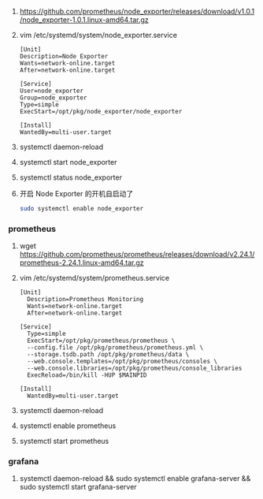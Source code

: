 1. https://github.com/prometheus/node_exporter/releases/download/v1.0.1/node_exporter-1.0.1.linux-amd64.tar.gz

2. vim /etc/systemd/system/node_exporter.service

   ```
   [Unit]
   Description=Node Exporter
   Wants=network-online.target
   After=network-online.target
   
   [Service]
   User=node_exporter
   Group=node_exporter
   Type=simple
   ExecStart=/opt/pkg/node_exporter/node_exporter
   
   [Install]
   WantedBy=multi-user.target
   ```

3. systemctl daemon-reload

4. systemctl start node_exporter

5. systemctl status node_exporter

6. 开启 Node Exporter 的开机自启动了

   ```bash
   sudo systemctl enable node_exporter
   ```



### prometheus

1. wget https://github.com/prometheus/prometheus/releases/download/v2.24.1/prometheus-2.24.1.linux-amd64.tar.gz

2. vim /etc/systemd/system/prometheus.service

   ```
   [Unit]
     Description=Prometheus Monitoring
     Wants=network-online.target
     After=network-online.target
   
   [Service]
     Type=simple
     ExecStart=/opt/pkg/prometheus/prometheus \
     --config.file /opt/pkg/prometheus/prometheus.yml \
     --storage.tsdb.path /opt/pkg/prometheus/data \
     --web.console.templates=/opt/pkg/prometheus/consoles \
     --web.console.libraries=/opt/pkg/prometheus/console_libraries
     ExecReload=/bin/kill -HUP $MAINPID
   
   [Install]
     WantedBy=multi-user.target
   ```

   

3. systemctl daemon-reload

4. systemctl enable prometheus

5. systemctl start prometheus



### grafana

1. systemctl daemon-reload && sudo systemctl enable grafana-server && sudo systemctl start grafana-server